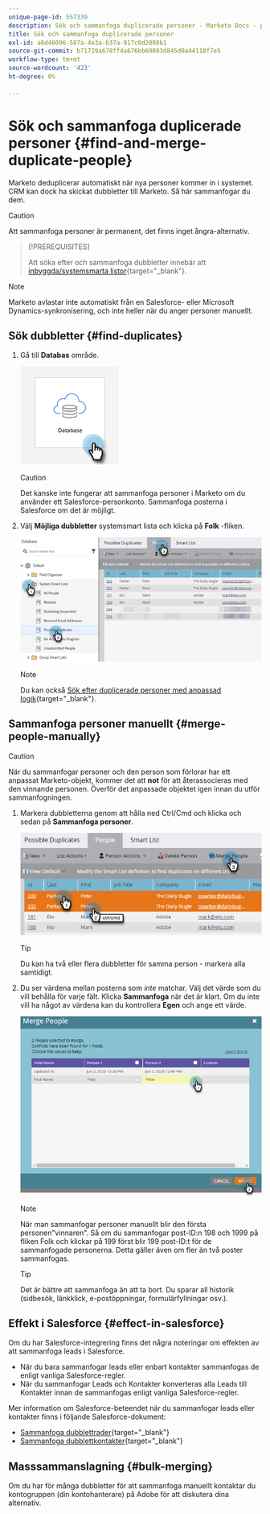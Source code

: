 ```yaml
---
unique-page-id: 557339
description: Sök och sammanfoga duplicerade personer - Marketo Docs - produktdokumentation
title: Sök och sammanfoga duplicerade personer
exl-id: a6d46096-587a-4e3a-b37a-917c0d2098b1
source-git-commit: b71729a678ff4a676bb60803d845d0a44118f7e5
workflow-type: tm+mt
source-wordcount: '423'
ht-degree: 0%

---
```


# Sök och sammanfoga duplicerade personer {#find-and-merge-duplicate-people}

Marketo deduplicerar automatiskt när nya personer kommer in i systemet. CRM kan dock ha skickat dubbletter till Marketo. Så här sammanfogar du dem.

>[!CAUTION]
>
>Att sammanfoga personer är permanent, det finns inget ångra-alternativ.

>[!PREREQUISITES]
>
>Att söka efter och sammanfoga dubbletter innebär att [inbyggda/systemsmarta listor](/help/marketo/product-docs/core-marketo-concepts/smart-lists-and-static-lists/using-smart-lists/use-built-in-system-smart-lists.md){target="_blank"}.

>[!NOTE]
>
>Marketo avlastar inte automatiskt från en Salesforce- eller Microsoft Dynamics-synkronisering, och inte heller när du anger personer manuellt.

## Sök dubbletter {#find-duplicates}

1. Gå till **Databas** område.

   ![](assets/find-and-merge-duplicate-people-1.png)

   >[!CAUTION]
   >
   >Det kanske inte fungerar att sammanfoga personer i Marketo om du använder ett Salesforce-personkonto. Sammanfoga posterna i Salesforce om det är möjligt.

1. Välj **Möjliga dubbletter** systemsmart lista och klicka på **Folk** -fliken.

   ![](assets/find-and-merge-duplicate-people-2.png)

   >[!NOTE]
   >
   >Du kan också [Sök efter duplicerade personer med anpassad logik](/help/marketo/product-docs/core-marketo-concepts/smart-lists-and-static-lists/managing-people-in-smart-lists/find-duplicate-people-with-custom-logic.md){target="_blank"}.

## Sammanfoga personer manuellt {#merge-people-manually}

>[!CAUTION]
>
>När du sammanfogar personer och den person som förlorar har ett anpassat Marketo-objekt, kommer det att **not** för att återassocieras med den vinnande personen. Överför det anpassade objektet igen innan du utför sammanfogningen.

1. Markera dubbletterna genom att hålla ned Ctrl/Cmd och klicka och sedan på **Sammanfoga personer**.

   ![](assets/find-and-merge-duplicate-people-3.png)

   >[!TIP]
   >
   >Du kan ha två eller flera dubbletter för samma person - markera alla samtidigt.

1. Du ser värdena mellan posterna som _inte_ matchar. Välj det värde som du vill behålla för varje fält. Klicka **Sammanfoga** när det är klart. Om du inte vill ha något av värdena kan du kontrollera **Egen** och ange ett värde.

   ![](assets/find-and-merge-duplicate-people-4.png)

   >[!NOTE]
   >
   >När man sammanfogar personer manuellt blir den första personen&quot;vinnaren&quot;. Så om du sammanfogar post-ID:n 198 och 1999 på fliken Folk och klickar på 199 först blir 199 post-ID:t för de sammanfogade personerna. Detta gäller även om fler än två poster sammanfogas.

   >[!TIP]
   >
   >Det är bättre att sammanfoga än att ta bort. Du sparar all historik (sidbesök, länkklick, e-postöppningar, formulärfyllningar osv.).

## Effekt i Salesforce {#effect-in-salesforce}

Om du har Salesforce-integrering finns det några noteringar om effekten av att sammanfoga leads i Salesforce.

* När du bara sammanfogar leads eller enbart kontakter sammanfogas de enligt vanliga Salesforce-regler.
* När du sammanfogar Leads och Kontakter konverteras alla Leads till Kontakter innan de sammanfogas enligt vanliga Salesforce-regler.

Mer information om Salesforce-beteendet när du sammanfogar leads eller kontakter finns i följande Salesforce-dokument:

* [Sammanfoga dubblettrader](https://help.salesforce.com/HTViewHelpDoc?id=leads_merge.htm&amp;language=en_US){target="_blank"}
* [Sammanfoga dubblettkontakter](https://help.salesforce.com/HTViewHelpDoc?id=contacts_merge.htm&amp;language=en_US){target="_blank"}

## Masssammanslagning {#bulk-merging}

Om du har för många dubbletter för att sammanfoga manuellt kontaktar du kontogruppen (din kontohanterare) på Adobe för att diskutera dina alternativ.
